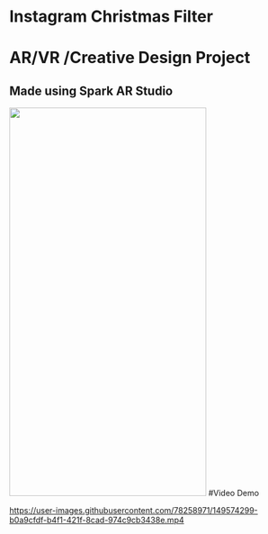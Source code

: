 # Instagram Christmas Filter
# AR/VR /Creative Design Project
## Made using Spark AR Studio
<img src="https://user-images.githubusercontent.com/78258971/149573079-6ca12719-d6bf-46ee-bb1f-a51e97b622a9.jpeg" width="350" height="690">
#Video Demo




https://user-images.githubusercontent.com/78258971/149574299-b0a9cfdf-b4f1-421f-8cad-974c9cb3438e.mp4




